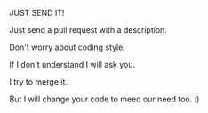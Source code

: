  JUST SEND IT!
 
 Just send a pull request with a description.
 
 
 Don't worry about coding style.
 
 If I don't understand I will ask you.
 
 I try to merge it.
 
 But 
 I will change your code to meed our need too. :)
 
 
 
 
